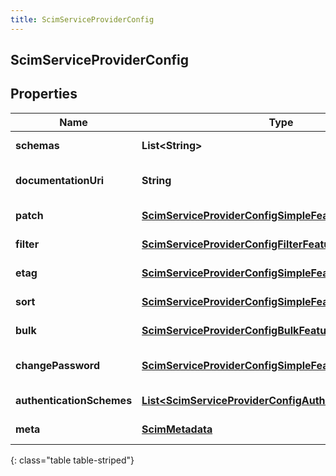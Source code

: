 ```yaml
---
title: ScimServiceProviderConfig
---
```


## ScimServiceProviderConfig

## Properties

| Name                      | Type                                                                                                                                   | Description                                                                       | Notes      |
| ------------------------- | -------------------------------------------------------------------------------------------------------------------------------------- | --------------------------------------------------------------------------------- | ---------- |
| **schemas**               | <!----><!---->**List&lt;String&gt;**<!---->                                                                                            | The list of supported schemas.                                                    | [optional] |
| **documentationUri**      | <!----><!---->**String**<!---->                                                                                                        | The HTTP-addressable URL that points to the service provider&#39;s documentation. | [optional] |
| **patch**                 | <!----><!---->[**ScimServiceProviderConfigSimpleFeature**](ScimServiceProviderConfigSimpleFeature.md)<!---->                           | The \&quot;patch\&quot; configuration options.                                    | [optional] |
| **filter**                | <!----><!---->[**ScimServiceProviderConfigFilterFeature**](ScimServiceProviderConfigFilterFeature.md)<!---->                           | The \&quot;filter\&quot; configuration options.                                   | [optional] |
| **etag**                  | <!----><!---->[**ScimServiceProviderConfigSimpleFeature**](ScimServiceProviderConfigSimpleFeature.md)<!---->                           | The \&quot;etag\&quot; configuration options.                                     | [optional] |
| **sort**                  | <!----><!---->[**ScimServiceProviderConfigSimpleFeature**](ScimServiceProviderConfigSimpleFeature.md)<!---->                           | The \&quot;sort\&quot; configuration options.                                     | [optional] |
| **bulk**                  | <!----><!---->[**ScimServiceProviderConfigBulkFeature**](ScimServiceProviderConfigBulkFeature.md)<!---->                               | The \&quot;bulk\&quot; configuration options.                                     | [optional] |
| **changePassword**        | <!----><!---->[**ScimServiceProviderConfigSimpleFeature**](ScimServiceProviderConfigSimpleFeature.md)<!---->                           | The \&quot;changePassword\&quot; configuration options.                           | [optional] |
| **authenticationSchemes** | <!----><!---->[**List&lt;ScimServiceProviderConfigAuthenticationScheme&gt;**](ScimServiceProviderConfigAuthenticationScheme.md)<!----> | The list of supported authentication schemes.                                     | [optional] |
| **meta**                  | <!----><!---->[**ScimMetadata**](ScimMetadata.md)<!---->                                                                               | The metadata of the SCIM resource.                                                | [optional] |

{: class="table table-striped"}
